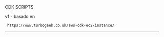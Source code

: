 CDK SCRIPTS

v1 - basado en

     https://www.turbogeek.co.uk/aws-cdk-ec2-instance/

----------------

